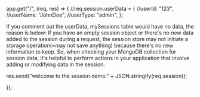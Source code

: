 app.get("/", (req, res) => {
//req.session.userData = {
//userId: "123",
//userName: "JohnDoe",
//userType: "admin",
};

If you comment out the userData, mySessions table would have no data, the reason is below:
If you have an empty session object or there's no new data added to the session during a request,
the session store may not initiate a storage operation(=may not save anything) because there's no new information to keep.
So, when checking your MongoDB collection for session data, it's helpful to perform actions in your
application that involve adding or modifying data in the session.

res.send("welcome to the session demo." + JSON.stringify(req.session));

});
